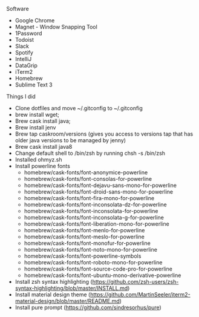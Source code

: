 Software

* Google Chrome
* Magnet - Window Snapping Tool
* 1Password
* Todoist
* Slack
* Spotify
* IntelliJ
* DataGrip
* iTerm2
* Homebrew
* Sublime Text 3

Things I did
* Clone dotfiles and move ~/.gitconfig to ~/.gitconfig
* brew install wget;
* Brew cask install java;
* Brew install jenv
* Brew tap caskroom/versions (gives you access to versions tap that has older java versions to be managed by jenny)
* Brew cask install java8
* Change default shell to /bin/zsh by running chsh -s /bin/zsh
* Installed ohmyz.sh
* Install powerline fonts
	- homebrew/cask-fonts/font-anonymice-powerline
	- homebrew/cask-fonts/font-consolas-for-powerline
	- homebrew/cask-fonts/font-dejavu-sans-mono-for-powerline
	- homebrew/cask-fonts/font-droid-sans-mono-for-powerline
	- homebrew/cask-fonts/font-fira-mono-for-powerline
	- homebrew/cask-fonts/font-inconsolata-dz-for-powerline
	- homebrew/cask-fonts/font-inconsolata-for-powerline
	- homebrew/cask-fonts/font-inconsolata-g-for-powerline
	- homebrew/cask-fonts/font-liberation-mono-for-powerline
	- homebrew/cask-fonts/font-menlo-for-powerline
	- homebrew/cask-fonts/font-meslo-for-powerline
	- homebrew/cask-fonts/font-monofur-for-powerline
	- homebrew/cask-fonts/font-noto-mono-for-powerline
	- homebrew/cask-fonts/font-powerline-symbols
	- homebrew/cask-fonts/font-roboto-mono-for-powerline
	- homebrew/cask-fonts/font-source-code-pro-for-powerline
	- homebrew/cask-fonts/font-ubuntu-mono-derivative-powerline
 * Install zsh syntax highlighting (https://github.com/zsh-users/zsh-syntax-highlighting/blob/master/INSTALL.md)
 * Install material design theme (https://github.com/MartinSeeler/iterm2-material-design/blob/master/README.md)
 * Install pure prompt (https://github.com/sindresorhus/pure)
